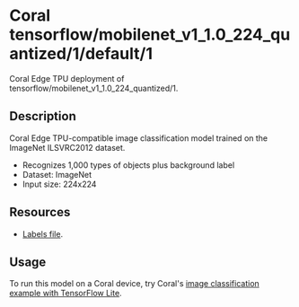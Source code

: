 # Coral tensorflow/mobilenet_v1_1.0_224_quantized/1/default/1

Coral Edge TPU deployment of tensorflow/mobilenet_v1_1.0_224_quantized/1.

<!-- parent-model: tensorflow/mobilenet_v1_1.0_224_quantized/1 -->

## Description

Coral Edge TPU-compatible image classification model trained on the ImageNet
ILSVRC2012 dataset.

-   Recognizes 1,000 types of objects plus background label
-   Dataset: ImageNet
-   Input size: 224x224

## Resources

-   [Labels file](https://github.com/google-coral/edgetpu/blob/master/test_data/imagenet_labels.txt).

## Usage

To run this model on a Coral device, try Coral's
[image classification example with TensorFlow Lite](https://github.com/google-coral/tflite/tree/master/python/examples/classification).
